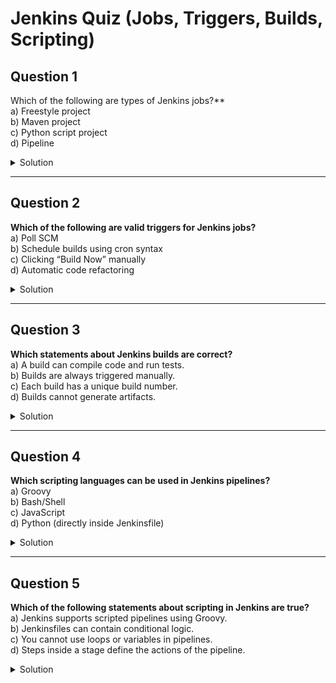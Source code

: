 

# Jenkins Quiz (Jobs, Triggers, Builds, Scripting)

## Question 1
Which of the following are types of Jenkins jobs?**  
a) Freestyle project  
b) Maven project  
c) Python script project  
d) Pipeline

<details>
  <summary>Solution</summary>

a, b, d

</details>

---

## Question 2
**Which of the following are valid triggers for Jenkins jobs?**  
a) Poll SCM  
b) Schedule builds using cron syntax  
c) Clicking “Build Now” manually  
d) Automatic code refactoring

<details>
  <summary>Solution</summary>

a, b, c

</details>

---

## Question 3
**Which statements about Jenkins builds are correct?**  
a) A build can compile code and run tests.  
b) Builds are always triggered manually.  
c) Each build has a unique build number.  
d) Builds cannot generate artifacts.

<details>
  <summary>Solution</summary>

a, c

</details>

---

## Question 4
**Which scripting languages can be used in Jenkins pipelines?**  
a) Groovy  
b) Bash/Shell  
c) JavaScript  
d) Python (directly inside Jenkinsfile)

<details>
  <summary>Solution</summary>

a, b

</details>

---

## Question 5
**Which of the following statements about scripting in Jenkins are true?**  
a) Jenkins supports scripted pipelines using Groovy.  
b) Jenkinsfiles can contain conditional logic.  
c) You cannot use loops or variables in pipelines.  
d) Steps inside a stage define the actions of the pipeline.

<details>
  <summary>Solution</summary>

a, b, d

</details>

